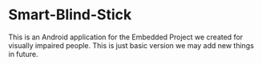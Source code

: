 # Smart-Blind-Stick
This is an Android application for the Embedded Project we created for visually impaired people.
This is just basic version we may add new things in future.
